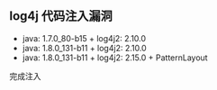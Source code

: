 ## log4j 代码注入漏洞
* java:   1.7.0_80-b15 + log4j2: 2.10.0
* java:   1.8.0_131-b11 + log4j2: 2.10.0
* java:   1.8.0_131-b11 + log4j2: 2.15.0 + PatternLayout

完成注入